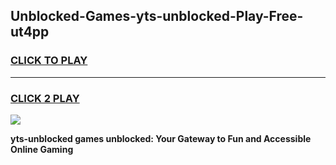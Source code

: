 
## Unblocked-Games-yts-unblocked-Play-Free-ut4pp
<h3>
<a href="https://premium76.site?title=yts-unblocked&ref=20M">CLICK TO PLAY</a></h3>
<hr>

<h3>
<a href="https://premium76.site?title=yts-unblocked&ref=20M">CLICK 2 PLAY</a>
  
</h3>

<a href="https://premium76.site?title=yts-unblocked&ref=19M"><img src="https://clearcache.store/games.png"></a>


**yts-unblocked games unblocked: Your Gateway to Fun and Accessible Online Gaming**
